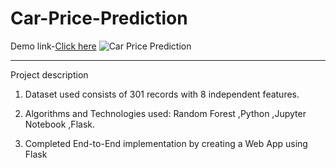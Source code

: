 # Car-Price-Prediction
Demo link-[Click here](https://car-price-prediction-aditya.herokuapp.com)
![Car Price Prediction](https://car-price-prediction-aditya.herokuapp.com)




---

Project description

1. Dataset used consists of 301 records with 8 independent features.

2. Algorithms and Technologies used: Random Forest ,Python ,Jupyter Notebook ,Flask.

3. Completed End-to-End implementation by creating a Web App using Flask
